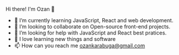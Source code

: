 Hi there! I'm Ozan 👋


- 🌱 I’m currently learning JavaScript, React and web development.
- 👯 I’m looking to collaborate on Open-source front-end projects.
- 🤔 I’m looking for help with JavaScript and React best pratices.
- 🚀 I love learning new things and software
- 📫 How can you reach me ozankarabuga@gmail.com
 
